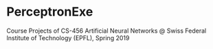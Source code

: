 # PerceptronExe
Course Projects of CS-456 Artificial Neural Networks @ Swiss Federal Institute of Technology (EPFL), Spring 2019 
